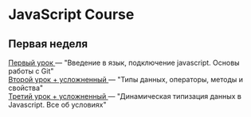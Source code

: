 # JavaScript Course

<h2>Первая неделя</h2>
<a href="https://github.com/sergeevsite/JavaScript_13/tree/lesson01"> Первый урок </a> — "Введение в язык, подключение javascript. Основы работы с Git" <br>
<a href="https://github.com/sergeevsite/JavaScript_13/tree/lesson02"> Второй урок + усложненный </a> — "Типы данных, операторы, методы и свойства" <br>
<a href="https://github.com/sergeevsite/JavaScript_13/tree/lesson03"> Третий урок + усложненный </a> — "Динамическая типизация данных в Javascript. Все об условиях" <br>
